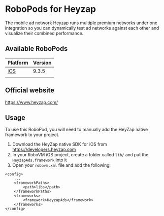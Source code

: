 # RoboPods for Heyzap

The mobile ad network Heyzap runs multiple premium networks under one integration so you can dynamically test ad networks against each other and visualize their combined performance.


## Available RoboPods

| Platform            | Version |
|---------------------|---------|
| [iOS](ios/)         | 9.3.5   |
|                     |         |

## Official website

https://www.heyzap.com/

## Usage
To use this RoboPod, you will need to manually add the HeyZap native framework to your
project.

1. Download the HeyZap native SDK for iOS from https://developers.heyzap.com
2. In your RoboVM iOS project, create a folder called `lib/` and put the `HeyzapAds.framework` into it
3. Open your `robovm.xml` file and add the following:

```
<config>
	...
	<frameworkPaths>
		<path>libs</path>
	</frameworkPaths>
	<frameworks>
		<framework>HeyzapAds</framework>
	</frameworks>
</config>
```
